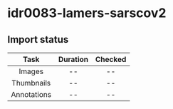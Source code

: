 # idr0083-lamers-sarscov2

## Import status
| Task | Duration | Checked |
| :----: |:----:| :----:|
| Images| -- | -- |
| Thumbnails | -- | -- |
| Annotations | -- | -- |
